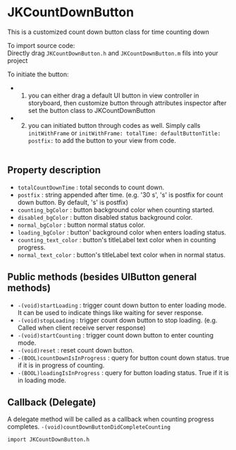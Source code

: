 # JKCountDownButton
This is a customized count down button class for time counting down<br>

To import source code:<br>
Directly drag `JKCountDownButton.h` and `JKCountDownButton.m` fils into your project<br>

To initiate the button: <br>
* 1. you can either drag a default UI button in view controller in storyboard, then customize button through attributes inspector after set the button class to JKCountDownButton<br>
* 2. you can initiated button through codes as well. Simply calls `initWithFrame` or `initWithFrame: totalTime: defaultButtonTitle: postfix:` to add the button to your view from code.<br><br>

## Property description
* `totalCountDownTime` : total seconds to count down.<br>
* `postfix` : string appended after time. (e.g. '30 s', 's' is postfix for count down button. By default, 's' is postfix)<br>
* `counting_bgColor` : button background color when counting started.<br>
* `disabled_bgColor` : button disabled status background color.<br>
* `normal_bgColor` : button normal status color.<br>
* `loading_bgColor` : button' background color when enters loading status.<br>
* `counting_text_color` : button's titleLabel text color when in counting progress.<br>
* `normal_text_color` : button's titleLabel text color when in normal status.<br>

## Public methods (besides UIButton general methods)
* `-(void)startLoading` : trigger count down button to enter loading mode. It can be used to indicate things like waiting for sever response.
* `-(void)stopLoading` : trigger count down button to stop loading. (e.g. Called when client receive server response)
* `-(void)startCounting` : trigger count down button to enter counting mode.
* `-(void)reset` : reset count down button.
* `-(BOOL)countDownIsInProgress` : query for button count down status. true if it is in progress of counting.
* `-(BOOL)loadingIsInProgress` : query for button loading status. True if it is in loading mode.

## Callback (Delegate)
A delegate method will be called as a callback when counting progress completes. `-(void)countDownButtonDidCompleteCounting`<br>

```Object c
import JKCountDownButton.h
```
